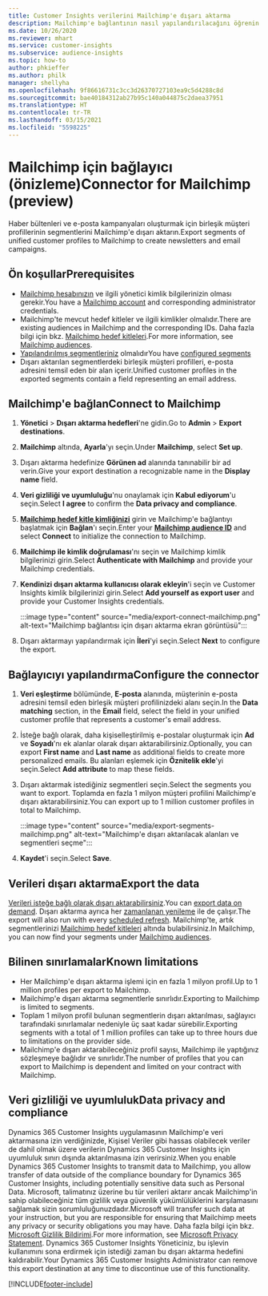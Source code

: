 ```yaml
---
title: Customer Insights verilerini Mailchimp'e dışarı aktarma
description: Mailchimp'e bağlantının nasıl yapılandırılacağını öğrenin.
ms.date: 10/26/2020
ms.reviewer: mhart
ms.service: customer-insights
ms.subservice: audience-insights
ms.topic: how-to
author: phkieffer
ms.author: philk
manager: shellyha
ms.openlocfilehash: 9f86616731c3cc3d26370727103ea9c5d4288c8d
ms.sourcegitcommit: bae40184312ab27b95c140a044875c2daea37951
ms.translationtype: HT
ms.contentlocale: tr-TR
ms.lasthandoff: 03/15/2021
ms.locfileid: "5598225"
---
```

# <a name="connector-for-mailchimp-preview"></a><span data-ttu-id="900cb-103">Mailchimp için bağlayıcı (önizleme)</span><span class="sxs-lookup"><span data-stu-id="900cb-103">Connector for Mailchimp (preview)</span></span>

<span data-ttu-id="900cb-104">Haber bültenleri ve e-posta kampanyaları oluşturmak için birleşik müşteri profillerinin segmentlerini Mailchimp'e dışarı aktarın.</span><span class="sxs-lookup"><span data-stu-id="900cb-104">Export segments of unified customer profiles to Mailchimp to create newsletters and email campaigns.</span></span>

## <a name="prerequisites"></a><span data-ttu-id="900cb-105">Ön koşullar</span><span class="sxs-lookup"><span data-stu-id="900cb-105">Prerequisites</span></span>

-   <span data-ttu-id="900cb-106">[Mailchimp hesabınızın](https://mailchimp.com/) ve ilgili yönetici kimlik bilgilerinizin olması gerekir.</span><span class="sxs-lookup"><span data-stu-id="900cb-106">You have a [Mailchimp account](https://mailchimp.com/) and corresponding administrator credentials.</span></span>
-   <span data-ttu-id="900cb-107">Mailchimp'te mevcut hedef kitleler ve ilgili kimlikler olmalıdır.</span><span class="sxs-lookup"><span data-stu-id="900cb-107">There are existing audiences in Mailchimp and the corresponding IDs.</span></span> <span data-ttu-id="900cb-108">Daha fazla bilgi için bkz. [Mailchimp hedef kitleleri](https://mailchimp.com/help/create-audience/).</span><span class="sxs-lookup"><span data-stu-id="900cb-108">For more information, see [Mailchimp audiences](https://mailchimp.com/help/create-audience/).</span></span>
-   <span data-ttu-id="900cb-109">[Yapılandırılmış segmentleriniz](segments.md) olmalıdır</span><span class="sxs-lookup"><span data-stu-id="900cb-109">You have [configured segments](segments.md)</span></span>
-   <span data-ttu-id="900cb-110">Dışarı aktarılan segmentlerdeki birleşik müşteri profilleri, e-posta adresini temsil eden bir alan içerir.</span><span class="sxs-lookup"><span data-stu-id="900cb-110">Unified customer profiles in the exported segments contain a field representing an email address.</span></span>

## <a name="connect-to-mailchimp"></a><span data-ttu-id="900cb-111">Mailchimp'e bağlan</span><span class="sxs-lookup"><span data-stu-id="900cb-111">Connect to Mailchimp</span></span>

1. <span data-ttu-id="900cb-112">**Yönetici** > **Dışarı aktarma hedefleri**'ne gidin.</span><span class="sxs-lookup"><span data-stu-id="900cb-112">Go to **Admin** > **Export destinations**.</span></span>

1. <span data-ttu-id="900cb-113">**Mailchimp** altında, **Ayarla**'yı seçin.</span><span class="sxs-lookup"><span data-stu-id="900cb-113">Under **Mailchimp**, select **Set up**.</span></span>

1. <span data-ttu-id="900cb-114">Dışarı aktarma hedefinize **Görünen ad** alanında tanınabilir bir ad verin.</span><span class="sxs-lookup"><span data-stu-id="900cb-114">Give your export destination a recognizable name in the **Display name** field.</span></span>

1. <span data-ttu-id="900cb-115">**Veri gizliliği ve uyumluluğu**'nu onaylamak için **Kabul ediyorum**'u seçin.</span><span class="sxs-lookup"><span data-stu-id="900cb-115">Select **I agree** to confirm the **Data privacy and compliance**.</span></span>

1. <span data-ttu-id="900cb-116">**[Mailchimp hedef kitle kimliğinizi](https://mailchimp.com/help/find-audience-id/)** girin ve Mailchimp'e bağlantıyı başlatmak için **Bağlan**'ı seçin.</span><span class="sxs-lookup"><span data-stu-id="900cb-116">Enter your **[Mailchimp audience ID](https://mailchimp.com/help/find-audience-id/)** and select **Connect** to initialize the connection to Mailchimp.</span></span>

1. <span data-ttu-id="900cb-117">**Mailchimp ile kimlik doğrulaması**'nı seçin ve Mailchimp kimlik bilgilerinizi girin.</span><span class="sxs-lookup"><span data-stu-id="900cb-117">Select **Authenticate with Mailchimp** and provide your Mailchimp credentials.</span></span>

1. <span data-ttu-id="900cb-118">**Kendinizi dışarı aktarma kullanıcısı olarak ekleyin**'i seçin ve Customer Insights kimlik bilgilerinizi girin.</span><span class="sxs-lookup"><span data-stu-id="900cb-118">Select **Add yourself as export user** and provide your Customer Insights credentials.</span></span>

   :::image type="content" source="media/export-connect-mailchimp.png" alt-text="Mailchimp bağlantısı için dışarı aktarma ekran görüntüsü":::

1. <span data-ttu-id="900cb-120">Dışarı aktarmayı yapılandırmak için **İleri**'yi seçin.</span><span class="sxs-lookup"><span data-stu-id="900cb-120">Select **Next** to configure the export.</span></span>

## <a name="configure-the-connector"></a><span data-ttu-id="900cb-121">Bağlayıcıyı yapılandırma</span><span class="sxs-lookup"><span data-stu-id="900cb-121">Configure the connector</span></span>

1. <span data-ttu-id="900cb-122">**Veri eşleştirme** bölümünde, **E-posta** alanında, müşterinin e-posta adresini temsil eden birleşik müşteri profilinizdeki alanı seçin.</span><span class="sxs-lookup"><span data-stu-id="900cb-122">In the **Data matching** section, in the **Email** field, select the field in your unified customer profile that represents a customer's email address.</span></span> 

1. <span data-ttu-id="900cb-123">İsteğe bağlı olarak, daha kişiselleştirilmiş e-postalar oluşturmak için **Ad** ve **Soyadı**'nı ek alanlar olarak dışarı aktarabilirsiniz.</span><span class="sxs-lookup"><span data-stu-id="900cb-123">Optionally, you can export **First name** and **Last name** as additional fields to create more personalized emails.</span></span> <span data-ttu-id="900cb-124">Bu alanları eşlemek için **Öznitelik ekle**'yi seçin.</span><span class="sxs-lookup"><span data-stu-id="900cb-124">Select **Add attribute** to map these fields.</span></span>

1. <span data-ttu-id="900cb-125">Dışarı aktarmak istediğiniz segmentleri seçin.</span><span class="sxs-lookup"><span data-stu-id="900cb-125">Select the segments you want to export.</span></span> <span data-ttu-id="900cb-126">Toplamda en fazla 1 milyon müşteri profilini Mailchimp'e dışarı aktarabilirsiniz.</span><span class="sxs-lookup"><span data-stu-id="900cb-126">You can export up to 1 million customer profiles in total to Mailchimp.</span></span>

   :::image type="content" source="media/export-segments-mailchimp.png" alt-text="Mailchimp'e dışarı aktarılacak alanları ve segmentleri seçme":::

1. <span data-ttu-id="900cb-128">**Kaydet**'i seçin.</span><span class="sxs-lookup"><span data-stu-id="900cb-128">Select **Save**.</span></span>

## <a name="export-the-data"></a><span data-ttu-id="900cb-129">Verileri dışarı aktarma</span><span class="sxs-lookup"><span data-stu-id="900cb-129">Export the data</span></span>

<span data-ttu-id="900cb-130">[Verileri isteğe bağlı olarak dışarı aktarabilirsiniz](export-destinations.md).</span><span class="sxs-lookup"><span data-stu-id="900cb-130">You can [export data on demand](export-destinations.md).</span></span> <span data-ttu-id="900cb-131">Dışarı aktarma ayrıca her [zamanlanan yenileme](system.md#schedule-tab) ile de çalışır.</span><span class="sxs-lookup"><span data-stu-id="900cb-131">The export will also run with every [scheduled refresh](system.md#schedule-tab).</span></span> <span data-ttu-id="900cb-132">Mailchimp'te, artık segmentlerinizi [Mailchimp hedef kitleleri](https://mailchimp.com/help/create-audience/) altında bulabilirsiniz.</span><span class="sxs-lookup"><span data-stu-id="900cb-132">In Mailchimp, you can now find your segments under [Mailchimp audiences](https://mailchimp.com/help/create-audience/).</span></span>

## <a name="known-limitations"></a><span data-ttu-id="900cb-133">Bilinen sınırlamalar</span><span class="sxs-lookup"><span data-stu-id="900cb-133">Known limitations</span></span>

- <span data-ttu-id="900cb-134">Her Mailchimp'e dışarı aktarma işlemi için en fazla 1 milyon profil.</span><span class="sxs-lookup"><span data-stu-id="900cb-134">Up to 1 million profiles per export to Mailchimp.</span></span>
- <span data-ttu-id="900cb-135">Mailchimp'e dışarı aktarma segmentlerle sınırlıdır.</span><span class="sxs-lookup"><span data-stu-id="900cb-135">Exporting to Mailchimp is limited to segments.</span></span>
- <span data-ttu-id="900cb-136">Toplam 1 milyon profil bulunan segmentlerin dışarı aktarılması, sağlayıcı tarafındaki sınırlamalar nedeniyle üç saat kadar sürebilir.</span><span class="sxs-lookup"><span data-stu-id="900cb-136">Exporting segments with a total of 1 million profiles can take up to three hours due to limitations on the provider side.</span></span> 
- <span data-ttu-id="900cb-137">Mailchimp'e dışarı aktarabileceğiniz profil sayısı, Mailchimp ile yaptığınız sözleşmeye bağlıdır ve sınırlıdır.</span><span class="sxs-lookup"><span data-stu-id="900cb-137">The number of profiles that you can export to Mailchimp is dependent and limited on your contract with Mailchimp.</span></span>

## <a name="data-privacy-and-compliance"></a><span data-ttu-id="900cb-138">Veri gizliliği ve uyumluluk</span><span class="sxs-lookup"><span data-stu-id="900cb-138">Data privacy and compliance</span></span>

<span data-ttu-id="900cb-139">Dynamics 365 Customer Insights uygulamasının Mailchimp'e veri aktarmasına izin verdiğinizde, Kişisel Veriler gibi hassas olabilecek veriler de dahil olmak üzere verilerin Dynamics 365 Customer Insights için uyumluluk sınırı dışında aktarılmasına izin verirsiniz.</span><span class="sxs-lookup"><span data-stu-id="900cb-139">When you enable Dynamics 365 Customer Insights to transmit data to Mailchimp, you allow transfer of data outside of the compliance boundary for Dynamics 365 Customer Insights, including potentially sensitive data such as Personal Data.</span></span> <span data-ttu-id="900cb-140">Microsoft, talimatınız üzerine bu tür verileri aktarır ancak Mailchimp'in sahip olabileceğiniz tüm gizlilik veya güvenlik yükümlülüklerini karşılamasını sağlamak sizin sorumluluğunuzdadır.</span><span class="sxs-lookup"><span data-stu-id="900cb-140">Microsoft will transfer such data at your instruction, but you are responsible for ensuring that Mailchimp meets any privacy or security obligations you may have.</span></span> <span data-ttu-id="900cb-141">Daha fazla bilgi için bkz. [Microsoft Gizlilik Bildirimi](https://go.microsoft.com/fwlink/?linkid=396732).</span><span class="sxs-lookup"><span data-stu-id="900cb-141">For more information, see [Microsoft Privacy Statement](https://go.microsoft.com/fwlink/?linkid=396732).</span></span>
<span data-ttu-id="900cb-142">Dynamics 365 Customer Insights Yöneticiniz, bu işlevin kullanımını sona erdirmek için istediği zaman bu dışarı aktarma hedefini kaldırabilir.</span><span class="sxs-lookup"><span data-stu-id="900cb-142">Your Dynamics 365 Customer Insights Administrator can remove this export destination at any time to discontinue use of this functionality.</span></span>


[!INCLUDE[footer-include](../includes/footer-banner.md)]
